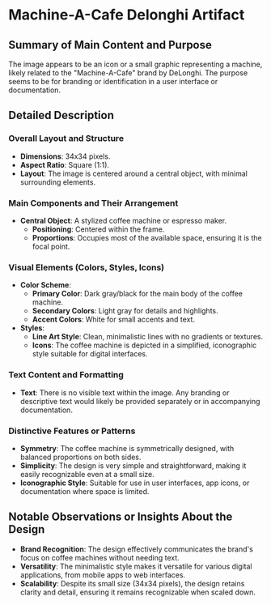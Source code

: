 # Machine-A-Cafe Delonghi Artifact

## Summary of Main Content and Purpose
The image appears to be an icon or a small graphic representing a machine, likely related to the "Machine-A-Cafe" brand by DeLonghi. The purpose seems to be for branding or identification in a user interface or documentation.

## Detailed Description

### Overall Layout and Structure
- **Dimensions**: 34x34 pixels.
- **Aspect Ratio**: Square (1:1).
- **Layout**: The image is centered around a central object, with minimal surrounding elements.

### Main Components and Their Arrangement
- **Central Object**: A stylized coffee machine or espresso maker.
  - **Positioning**: Centered within the frame.
  - **Proportions**: Occupies most of the available space, ensuring it is the focal point.

### Visual Elements (Colors, Styles, Icons)
- **Color Scheme**:
  - **Primary Color**: Dark gray/black for the main body of the coffee machine.
  - **Secondary Colors**: Light gray for details and highlights.
  - **Accent Colors**: White for small accents and text.
- **Styles**:
  - **Line Art Style**: Clean, minimalistic lines with no gradients or textures.
  - **Icons**: The coffee machine is depicted in a simplified, iconographic style suitable for digital interfaces.

### Text Content and Formatting
- **Text**: There is no visible text within the image. Any branding or descriptive text would likely be provided separately or in accompanying documentation.

### Distinctive Features or Patterns
- **Symmetry**: The coffee machine is symmetrically designed, with balanced proportions on both sides.
- **Simplicity**: The design is very simple and straightforward, making it easily recognizable even at a small size.
- **Iconographic Style**: Suitable for use in user interfaces, app icons, or documentation where space is limited.

## Notable Observations or Insights About the Design
- **Brand Recognition**: The design effectively communicates the brand's focus on coffee machines without needing text.
- **Versatility**: The minimalistic style makes it versatile for various digital applications, from mobile apps to web interfaces.
- **Scalability**: Despite its small size (34x34 pixels), the design retains clarity and detail, ensuring it remains recognizable when scaled down.